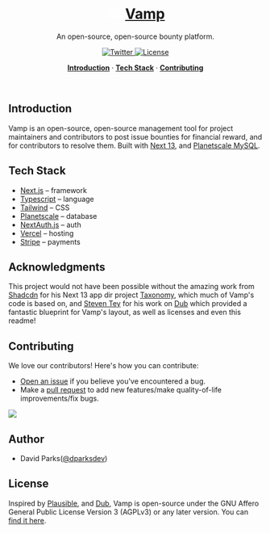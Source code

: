<a href="https://vamp.sh">
    
  <h1 style="display: flex; justify-content: center; gap: 6px;"><svg stroke="currentColor" fill="currentColor" stroke-width="0" viewBox="0 0 512 512" color="white" style="color:white" height="32" width="32" xmlns="http://www.w3.org/2000/svg"><path d="M196.14 78.192c-11.98 26.54-14.398 45.97-11.355 59.664 3.357 15.106 12.85 24.708 27.24 31.903l11.168 5.583-8.83 8.828c-.94.942-2.235 4.514-1.224 10.9 1.01 6.39 4.1 14.61 8.626 22.335 5.75 9.82 13.835 18.326 21.62 23.235L256 221.77l12.52 18.926c7.814-4.9 15.94-13.433 21.714-23.29 4.526-7.727 7.617-15.947 8.627-22.335 1.012-6.386-.282-9.958-1.223-10.9l-8.83-8.827 11.168-5.584c14.39-7.196 23.883-16.798 27.24-31.904 3.043-13.694.626-33.125-11.354-59.664-25.09 13.792-37.177 28.03-51.32 70.46L256 174.27l-8.54-25.617c-14.143-42.43-26.23-56.67-51.32-70.46zM96 97.808c-3.376 19.912-5.288 41.53 10.314 58.623C53.46 233.354 16 377.273 16 433.81c5.024-10.05 13.206-23.25 23.055-35.647 1.14-66.82 33.374-161.227 81.228-240.983l4.63-7.717 7.718 4.63c20.08 12.047 41.164 20.96 62.73 26.745-7.74-5.074-14.54-11.42-19.673-19.15-17.93-7.796-34.227-18.417-47.687-31.877-18.968-1.448-25.344-16.872-32-32zm320 0c-6.656 15.128-13.032 30.552-32 32-13.46 13.46-29.756 24.08-47.688 31.877-5.133 7.73-11.93 14.076-19.673 19.15 21.566-5.785 42.65-14.698 62.73-26.744l7.718-4.63 4.63 7.717c47.853 79.756 80.088 174.163 81.227 240.984 9.85 12.397 18.03 25.6 23.055 35.648 0-56.536-37.46-200.455-90.314-277.377 15.602-17.093 13.69-38.71 10.314-58.622zm-192 80c11.588 8.65 18.698 11.698 32 16 13.302-4.302 20.412-7.35 32-16 2.458 4.566 0 16 0 16-11.948 5.447-21.853 2.208-32 0-10.147 2.208-20.052 5.447-32 0 0 0-2.458-11.434 0-16zm-71.854 6.525c1.817 4.383 3.522 9.017 5.143 13.88 5.98 17.942 10.558 38.886 13.62 60.32 5.243 36.7 6.394 74.3.945 101.388 8.74-.234 17.477 2.767 26.21 8.274L166.41 392.56l20.268-4.795-8.55 33.595L208 403.77l1.057 20.8 13.615-34.794c.632.695 1.264 1.432 1.896 2.145-4.088-5.556-7.65-12.068-10.78-19.37-9.34-21.792-14.788-50.772-14.788-82.742 0-22.842 2.793-44.14 7.787-62.397-.18-.302-.375-.603-.553-.907-5.21-8.898-9-18.256-10.636-27.26-14.738-3.625-29.273-8.592-43.452-14.91zm207.708 0c-14.18 6.318-28.714 11.285-43.452 14.91-1.637 9.004-5.425 18.362-10.636 27.26-.178.304-.372.605-.553.908C310.207 245.67 313 266.967 313 289.81c0 31.97-5.448 60.95-14.787 82.742-2.734 6.378-5.807 12.136-9.262 17.2.085-.095.17-.198.253-.292l13.74 35.11L304 403.772l29.87 17.59-8.548-33.595 20.268 4.795-32.195-24.782c8.94-5.75 17.842-8.698 26.73-7.957-5.425-27.08-4.27-64.633.965-101.286 3.062-21.435 7.64-42.38 13.62-60.322 1.622-4.862 3.327-9.496 5.144-13.88zm-227.268.64c-12.714 64.79-23.21 127.977-15.46 180.256 12.15-9.62 24.292-10.477 36.362-5.83 4.968-22.784 4.842-61.64-.398-98.32-2.938-20.563-7.36-40.62-12.88-57.177-2.344-7.035-4.942-13.425-7.624-18.93zm246.828 0c-2.682 5.505-5.28 11.895-7.625 18.93-5.52 16.557-9.942 36.614-12.88 57.178-5.19 36.34-5.364 74.816-.537 97.683 12.897-3.96 24.765-2.81 36.5 6.468 7.75-52.28-2.745-115.467-15.46-180.256zm-271.6 33.74c-26.35 55.316-44.32 113.17-49.365 158.712 13.07-11.5 27.16-18.727 39.995-15.59-5.553-44.21.388-93.13 9.368-143.123zm296.374 0c8.98 49.993 14.92 98.912 9.367 143.122 12.835-3.137 26.925 4.09 39.996 15.59-5.044-45.542-23.014-103.396-49.363-158.713zm-183.22 27.466c-2.517 13.256-3.968 28.045-3.968 43.628 0 6.126.233 12.123.656 17.963 1.642 22.645 6.29 42.786 12.676 57.688 4.017 9.372 8.73 16.627 13.307 21.143 4.575 4.517 8.57 6.208 12.36 6.208 3.79 0 7.785-1.69 12.36-6.207 4.577-4.515 9.29-11.77 13.308-21.142 6.386-14.902 11.034-35.043 12.676-57.687.423-5.84.656-11.836.656-17.962 0-15.583-1.45-30.372-3.97-43.63-9.624 9.87-21.444 16.92-35.03 16.92-13.586 0-25.406-7.05-35.03-16.92zm9.805 153.007c8.413 10.265 16.82 22.012 25.227 34.62 8.136-12.204 16.2-23.596 24.207-33.636-6.772 6.394-15.1 10.638-24.207 10.638-9.465 0-18.096-4.578-25.006-11.397-.074-.072-.147-.15-.22-.223z"></path></svg>Vamp</h1>
</a>

<p align="center">
  An open-source, open-source bounty platform.
</p>

<p align="center">
  <a href="https://twitter.com/vampdotsh">
    <img src="https://img.shields.io/twitter/follow/vampdotsh?style=flat&label=vampdotsh&logo=twitter&color=0bf&logoColor=fff" alt="Twitter" />
  </a>
  <a href="https://github.com/steven-tey/dub/blob/main/LICENSE">
    <img src="https://img.shields.io/github/license/steven-tey/dub?label=license&logo=github&color=f80&logoColor=fff" alt="License" />
  </a>
</p>

<p align="center">
  <a href="#introduction"><strong>Introduction</strong></a> ·
  <a href="#tech-stack"><strong>Tech Stack</strong></a> ·
  <a href="#contributing"><strong>Contributing</strong></a>
</p>
<br/>

## Introduction

Vamp is an open-source, open-source management tool for project maintainers and contributors to post issue bounties for financial reward, and for contributors to resolve them. Built with [Next 13](http://beta.nextjs.org), and [Planetscale MySQL](https://planetscale.com/).

## Tech Stack

-   [Next.js](https://nextjs.org/) – framework
-   [Typescript](https://www.typescriptlang.org/) – language
-   [Tailwind](https://tailwindcss.com/) – CSS
-   [Planetscale](https://planetscale.com/) – database
-   [NextAuth.js](https://next-auth.js.org/) – auth
-   [Vercel](https://vercel.com/) – hosting
-   [Stripe](https://stripe.com/) – payments

## Acknowledgments

This project would not have been possible without the amazing work from [Shadcdn](https://twitter.com/shadcn) for his Next 13 app dir project [Taxonomy](https://github.com/shadcn/taxonomy), which much of Vamp's code is based on, and [Steven Tey](https://twitter.com/steventey) for his work on [Dub](https://www.dub.sh) which provided a fantastic blueprint for Vamp's layout, as well as licenses and even this readme!

## Contributing

We love our contributors! Here's how you can contribute:

-   [Open an issue](https://github.com/davidtparks/vamp/issues) if you believe you've encountered a bug.
-   Make a [pull request](https://github.com/steven-tey/dub/pull) to add new features/make quality-of-life improvements/fix bugs.

<a href="https://github.com/davidtparks/vamp/graphs/contributors">
  <img src="https://contrib.rocks/image?repo=davidtparks/vamp" />
</a>

## Author

-   David Parks([@dparksdev](https://twitter.com/dparksdev))

## License

Inspired by [Plausible](https://plausible.io/), and [Dub](https://dub.sh/), Vamp is open-source under the GNU Affero General Public License Version 3 (AGPLv3) or any later version. You can [find it here](https://github.com/davidtparks/vamp/blob/main/LICENSE.md).
